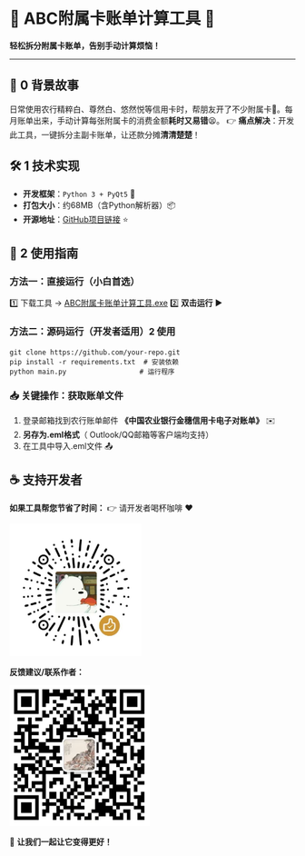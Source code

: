 # 🌾 ABC附属卡账单计算工具 🧾

**轻松拆分附属卡账单，告别手动计算烦恼！**

------

## 📖 0 背景故事

日常使用农行精粹白、尊然白、悠然悦等信用卡时，帮朋友开了不少附属卡👥。每月账单出来，手动计算每张附属卡的消费金额**耗时又易错**😫。
👉 **痛点解决**：开发此工具，一键拆分主副卡账单，让还款分摊**清清楚楚**！



## 🛠️ 1 技术实现

- **开发框架**：`Python 3 + PyQt5` 🐍
- **打包大小**：约68MB（含Python解析器）📦
- **开源地址**：[GitHub项目链接](https://github.com/chanzhu-yunting/ABC_Supplementary_Card_Bill.git) ⭐



## 🚀 2 使用指南

### 方法一：直接运行（小白首选）

1️⃣ 下载工具 → [ABC附属卡账单计算工具.exe](dist/ABC附属卡账单计算工具.exe)
2️⃣ **双击运行** ▶️

### 方法二：源码运行（开发者适用）2 使用

```
git clone https://github.com/your-repo.git
pip install -r requirements.txt  # 安装依赖
python main.py                  # 运行程序
```

### 📥 关键操作：获取账单文件

1. 登录邮箱找到农行账单邮件 **《中国农业银行金穗信用卡电子对账单》** ✉️
2. **另存为.eml格式**（ Outlook/QQ邮箱等客户端均支持）
3. 在工具中导入.eml文件 📤



## ☕ 支持开发者

**如果工具帮您节省了时间：**
👉 请开发者喝杯咖啡 ❤️

<img src=".\images\1.png" alt="打赏" style="zoom:67%;" />

**反馈建议/联系作者：**

<img src=".\images\2.png" alt="公众号" style="zoom:67%;" />



🌟 **让我们一起让它变得更好！**

